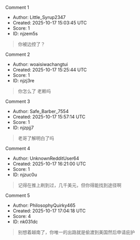 Comment 1

- Author: Little_Syrup2347
- Created: 2025-10-17 15:03:45 UTC
- Score: 1
- ID: njzem5s

> 你被边控了？

Comment 2

- Author: woaisiwachangtui
- Created: 2025-10-17 15:25:44 UTC
- Score: 1
- ID: njzj3re

> 你怎么了 老赖吗

Comment 3

- Author: Safe_Barber_7554
- Created: 2025-10-17 15:57:14 UTC
- Score: 1
- ID: njzpjj7

> 老哥了解明白了吗

Comment 4

- Author: UnknownRedditUser64
- Created: 2025-10-17 16:21:00 UTC
- Score: 1
- ID: njzuc0u

> 记得在推上刷到过，几千美元，但你得能找到途径啊

Comment 5

- Author: PhilosophyQuirky465
- Created: 2025-10-17 17:04:18 UTC
- Score: 4
- ID: nk031dc

> 别想着越南了，你唯一的出路就是偷渡到美国然后申请庇护
